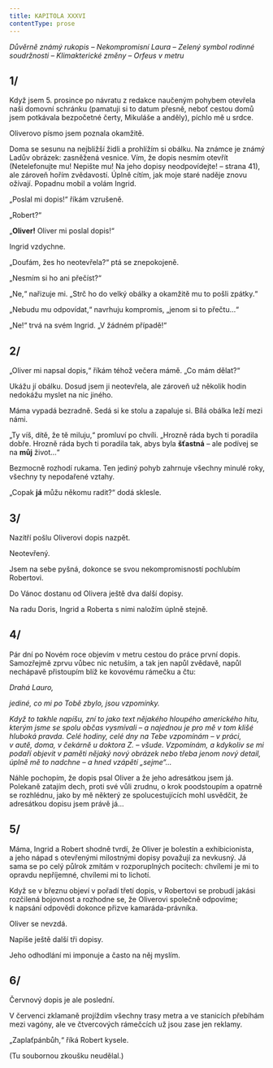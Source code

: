 ```yaml
---
title: KAPITOLA XXXVI
contentType: prose
---
```


<section>

_Důvěrně známý rukopis – Nekompromisní Laura – Zelený symbol rodinné soudržnosti – Klimakterické změny – Orfeus v metru_

## 1/

Když jsem 5. prosince po návratu z redakce naučeným pohybem otevřela naši domovní schránku (pamatuji si to datum přesně, neboť cestou domů jsem potkávala bezpočetné čerty, Mikuláše a anděly), píchlo mě u srdce.

Oliverovo písmo jsem poznala okamžitě.

Doma se sesunu na nejbližší židli a prohlížím si obálku. Na známce je známý Ladův obrázek: zasněžená vesnice. Vím, že dopis nesmím otevřít (Netelefonujte mu! Nepište mu! Na jeho dopisy neodpovídejte! – strana 41), ale zároveň hořím zvědavostí. Úplně cítím, jak moje staré naděje znovu ožívají. Popadnu mobil a volám Ingrid.

„Poslal mi dopis!“ říkám vzrušeně.

„Robert?“

„**Oliver!** Oliver mi poslal dopis!“

Ingrid vzdychne.

„Doufám, žes ho neotevřela?“ ptá se znepokojeně.

„Nesmím si ho ani přečíst?“

„Ne,“ nařizuje mi. „Strč ho do velký obálky a okamžitě mu to pošli zpátky.“

„Nebudu mu odpovídat,“ navrhuju kompromis, „jenom si to přečtu…“

„Ne!“ trvá na svém Ingrid. „V žádném případě!“

## 2/

„Oliver mi napsal dopis,“ říkám téhož večera mámě. „Co mám dělat?“

Ukážu jí obálku. Dosud jsem ji neotevřela, ale zároveň už několik hodin nedokážu myslet na nic jiného.

Máma vypadá bezradně. Sedá si ke stolu a zapaluje si. Bílá obálka leží mezi námi.

„Ty víš, dítě, že tě miluju,“ promluví po chvíli. „Hrozně ráda bych ti poradila dobře. Hrozně ráda bych ti poradila tak, abys byla **šťastná** – ale podívej se na **můj** život…“

Bezmocně rozhodí rukama. Ten jediný pohyb zahrnuje všechny minulé roky, všechny ty nepodařené vztahy.

„Copak **já** můžu někomu radit?“ dodá sklesle.

## 3/

Nazítří pošlu Oliverovi dopis nazpět.

Neotevřený.

Jsem na sebe pyšná, dokonce se svou nekompromisností po­chlubím Robertovi.

Do Vánoc dostanu od Olivera ještě dva další dopisy.

Na radu Doris, Ingrid a Roberta s nimi naložím úplně stejně.

## 4/

Pár dní po Novém roce objevím v metru cestou do práce první dopis. Samozřejmě zprvu vůbec nic netuším, a tak jen napůl zvědavě, napůl nechápavě přistoupím blíž ke kovovému rámečku a čtu:

</section>

<section>

_Drahá Lauro,_

_jediné, co mi po Tobě zbylo, jsou vzpomínky._

_Když to takhle napíšu, zní to jako text nějakého hloupého amerického hitu, kterým jsme se spolu občas vysmívali – a najednou je pro mě v tom klišé hluboká pravda. Celé hodiny, celé dny na Tebe vzpomínám – v práci, v autě, doma, v čekárně u doktora Z. – všude. Vzpomínám, a kdykoliv se mi podaří objevit v paměti nějaký nový obrázek nebo třeba jenom nový detail, úplně mě to nadchne – a hned vzápětí „sejme“…_

</section>

<section>

Náhle pochopím, že dopis psal Oliver a že jeho adresátkou jsem já. Polekaně zatajím dech, proti své vůli zrudnu, o krok poodstoupím a opatrně se rozhlédnu, jako by mě některý ze spolucestujících mohl usvědčit, že adresátkou dopisu jsem právě já…

## 5/

Máma, Ingrid a Robert shodně tvrdí, že Oliver je bolestín a exhibicionista, a jeho nápad s otevřenými milostnými dopisy považují za nevkusný. Já sama se po celý půlrok zmítám v rozporuplných pocitech: chvílemi je mi to opravdu nepříjemné, chvílemi mi to lichotí.

Když se v březnu objeví v pořadí třetí dopis, v Robertovi se probudí jakási rozčilená bojovnost a rozhodne se, že Oliverovi společně odpovíme; k napsání odpovědi dokonce přizve kamaráda-právníka.

Oliver se nevzdá.

Napíše ještě další tři dopisy.

Jeho odhodlání mi imponuje a často na něj myslím.

## 6/

Červnový dopis je ale poslední.

V červenci zklamaně projíždím všechny trasy metra a ve stanicích přebíhám mezi vagóny, ale ve čtvercových rámečcích už jsou zase jen reklamy.

„Zaplaťpánbůh,“ říká Robert kysele.

(Tu soubornou zkoušku neudělal.)

</section>
